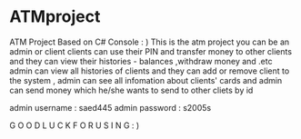 # ATMproject
ATM Project Based on C# Console : )
This is the atm project 
you can be an admin or client
clients can use their PIN and transfer money to other clients and they can view their histories - balances ,withdraw money and .etc
admin can view all histories of clients and they can add or remove client to the system , admin can see all infomation about clients' cards and admin can send money which he/she wants to send to other cliets by id

admin username : saed445
admin password : s2005s


G O O D   L U C K   F O R   U S I N G : ) 
